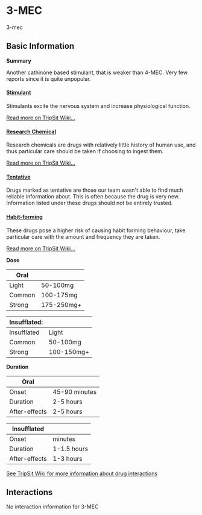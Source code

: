# 3-MEC

3-mec

## Basic Information

**Summary**

Another cathinone based stimulant, that is weaker than 4-MEC. Very few reports since it is quite unpopular.

#### [Stimulant](/category/stimulant)

Stimulants excite the nervous system and increase physiological function.

[Read more on TripSit Wiki...](#{category.wiki})

#### [Research Chemical](/category/research-chemical)

Research chemicals are drugs with relatively little history of human use, and thus particular care should be taken if choosing to ingest them.

[Read more on TripSit Wiki...](#{category.wiki})

#### [Tentative](/category/tentative)

Drugs marked as tentative are those our team wasn't able to find much reliable information about. This is often because the drug is very new. Information listed under these drugs should not be entirely trusted.

#### [Habit-forming](/category/habit-forming)

These drugs pose a higher risk of causing habit forming behaviour, take particular care with the amount and frequency they are taken.

[Read more on TripSit Wiki...](#{category.wiki})

**Dose**

| Oral   |            |
| ------ | ---------- |
| Light  | 50-100mg   |
| Common | 100-175mg  |
| Strong | 175-250mg+ |

| Insufflated: |            |
| ------------ | ---------- |
| Insufflated  | Light      |
| Common       | 50-100mg   |
| Strong       | 100-150mg+ |

**Duration**

| Oral          |               |
| ------------- | ------------- |
| Onset         | 45-90 minutes |
| Duration      | 2-5 hours     |
| After-effects | 2-5 hours     |

| Insufflated   |             |
| ------------- | ----------- |
| Onset         | minutes     |
| Duration      | 1-1.5 hours |
| After-effects | 1-3 hours   |

[See TripSit Wiki for more information about drug interactions](http://combo.tripsit.me/)

## Interactions

No interaction information for 3-MEC